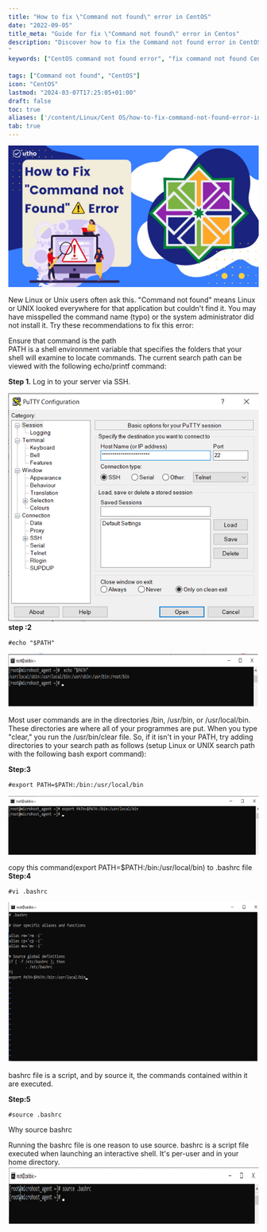 ```yaml
---
title: "How to fix \"Command not found\" error in CentOS"
date: "2022-09-05"
title_meta: "Guide for fix \"Command not found\" error in Centos"
description: "Discover how to fix the Command not found error in CentOS. This guide provides troubleshooting steps to resolve issues when commands are not recognized in the CentOS terminal, including checking PATH variables, reinstalling packages, and adjusting environment settings to ensure proper command execution.   
"
keywords: ["CentOS command not found error", "fix command not found CentOS", "bash command not found CentOS", "CentOS shell command not found", "CentOS terminal command not found", "CentOS command not recognized", "resolve command not found error CentOS", "CentOS command line troubleshooting"]

tags: ["Command not found", "CentOS"]
icon: "CentOS"
lastmod: "2024-03-07T17:25:05+01:00"
draft: false
toc: true
aliases: ['/content/Linux/Cent OS/how-to-fix-command-not-found-error-in-centos/']
tab: true
---
```


![](images/How-to-fix_Command-not-found_-error-in-centos_utho.jpg)

New Linux or Unix users often ask this. "Command not found" means Linux or UNIX looked everywhere for that application but couldn't find it. You may have misspelled the command name (typo) or the system administrator did not install it. Try these recommendations to fix this error:

Ensure that command is the path  
PATH is a shell environment variable that specifies the folders that your shell will examine to locate commands. The current search path can be viewed with the following echo/printf command:

**Step 1.** Log in to your server via SSH.

![](images/Screenshot_12-6.png)  
**step :2**  
```
#echo "$PATH"
```

![](images/Screenshot_2-22.png)

Most user commands are in the directories /bin, /usr/bin, or /usr/local/bin. These directories are where all of your programmes are put. When you type "clear," you run the /usr/bin/clear file. So, if it isn't in your PATH, try adding directories to your search path as follows (setup Linux or UNIX search path with the following bash export command):

**Step:3**  
```
#export PATH=$PATH:/bin:/usr/local/bin
```

![](images/Screenshot_1-15.png)

copy this command(export PATH=$PATH:/bin:/usr/local/bin) to .bashrc file  
**Step:4**  
```
#vi .bashrc
```

![](images/Screenshot_3-16.png)

bashrc file is a script, and by source it, the commands contained within it are executed.

**Step:5**  
```
#source .bashrc
```

Why source bashrc

Running the bashrc file is one reason to use source. bashrc is a script file executed when launching an interactive shell. It's per-user and in your home directory.  
![](images/Screenshot_4-19.png)
